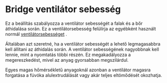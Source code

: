 # Bridge ventilátor sebesség

Ez a beállítás szabályozza a ventilátor sebességét a falak és a bőr áthidalása során. Ez a ventilátorsebesség felülírja az egyébként használt normál [ventilátorsebességet](../cooling/cool_fan_speed.md) .

Általában azt szeretné, ha a ventilátor sebességét a lehető legmagasabbra kell állítani az áthidalás során. A ventilátor sebességének nagyobbnak kell lennie, mint a nyomtatás többi részén. Ez megakadályozza a megereszkedést, mivel az anyag gyorsabban megszilárdul.

Egyes magas hőmérsékletű anyagoknál azonban a ventilátor magasra forgatása a fúvóka alulextrudálását vagy akár teljes eltömődését okozhatja.
